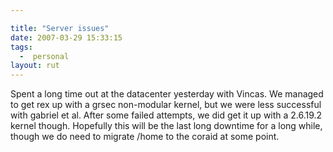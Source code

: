 ```yaml
---

title: "Server issues"
date: 2007-03-29 15:33:15
tags:
  -  personal
layout: rut
---
```


Spent a long time out at the datacenter yesterday with Vincas.  We managed to get rex up with a grsec non-modular kernel, but we were less successful with gabriel et al.  After some failed attempts, we did get it up with a 2.6.19.2 kernel though.  Hopefully this will be the last long downtime for a long while, though we do need to migrate /home to the coraid at some point.


